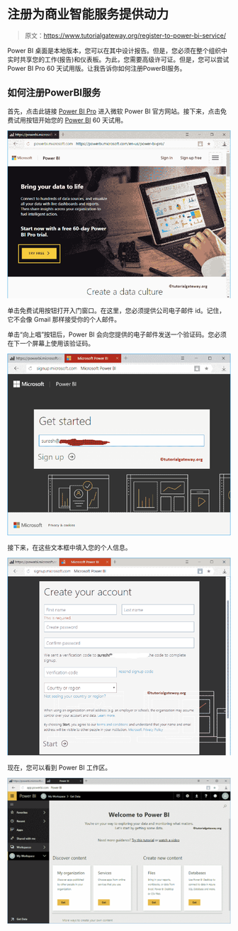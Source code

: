 # 注册为商业智能服务提供动力

> 原文：<https://www.tutorialgateway.org/register-to-power-bi-service/>

Power BI 桌面是本地版本，您可以在其中设计报告。但是，您必须在整个组织中实时共享您的工作(报告)和仪表板。为此，您需要高级许可证。但是，您可以尝试 Power BI Pro 60 天试用版。让我告诉你如何注册PowerBI服务。

## 如何注册PowerBI服务

首先，点击此链接 [Power BI Pro](https://powerbi.microsoft.com/en-us/power-bi-pro/) 进入微软 Power BI 官方网站。接下来，点击免费试用按钮开始您的 [Power BI](https://www.tutorialgateway.org/power-bi-tutorial/) 60 天试用。

![Register to Power BI Service 1](img/ac8b03bd0be22eca32d34672c0532362.png)

单击免费试用按钮打开入门窗口。在这里，您必须提供公司电子邮件 id。记住，它不会像 Gmail 那样接受你的个人邮件。

单击“向上唱”按钮后，Power BI 会向您提供的电子邮件发送一个验证码。您必须在下一个屏幕上使用该验证码。

![Register to Power BI Service 2](img/c661406c5bdef28990482d988c02ee7e.png)

接下来，在这些文本框中填入您的个人信息。

![Register to Power BI Service 3](img/989809b31f05ead2206d167950dbdf84.png)

现在，您可以看到 Power BI 工作区。

![Register to Power BI Service 4](img/c528e7bebf53d1c8849bcadaabcea631.png)